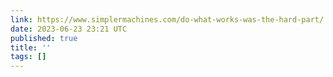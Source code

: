 ```yaml
---
link: https://www.simplermachines.com/do-what-works-was-the-hard-part/
date: 2023-06-23 23:21 UTC
published: true
title: ''
tags: []
---
```



